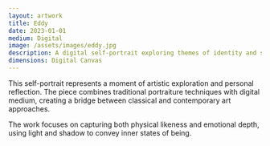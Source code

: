 ```yaml
---
layout: artwork
title: Eddy
date: 2023-01-01
medium: Digital
image: /assets/images/eddy.jpg
description: A digital self-portrait exploring themes of identity and self-reflection. This piece was created during a period of introspection and artistic growth.
dimensions: Digital Canvas
---
```


This self-portrait represents a moment of artistic exploration and personal reflection. The piece combines traditional portraiture techniques with digital medium, creating a bridge between classical and contemporary art approaches.

The work focuses on capturing both physical likeness and emotional depth, using light and shadow to convey inner states of being.